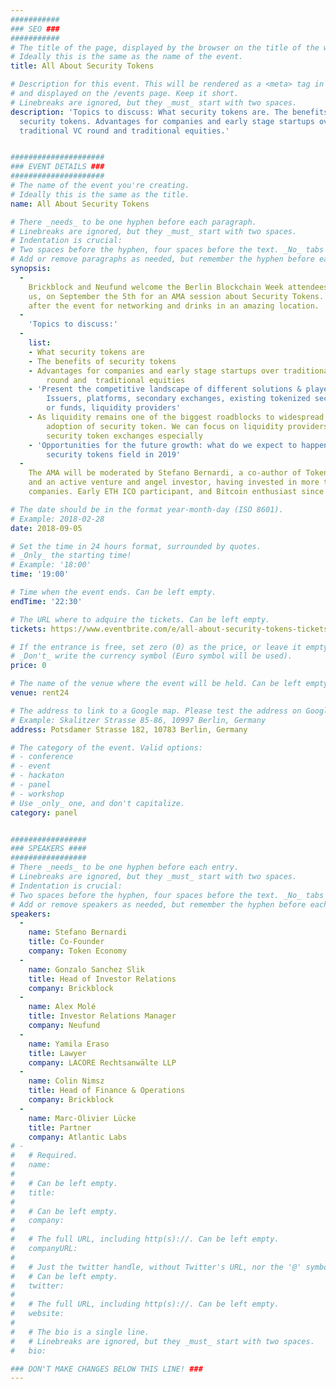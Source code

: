 ```yaml
---
###########
### SEO ###
###########
# The title of the page, displayed by the browser on the title of the window.
# Ideally this is the same as the name of the event.
title: All About Security Tokens

# Description for this event. This will be rendered as a <meta> tag in the HTML,
# and displayed on the /events page. Keep it short.
# Linebreaks are ignored, but they _must_ start with two spaces.
description: 'Topics to discuss: What security tokens are. The benefits of
  security tokens. Advantages for companies and early stage startups over
  traditional VC round and traditional equities.'


#####################
### EVENT DETAILS ###
#####################
# The name of the event you're creating.
# Ideally this is the same as the title.
name: All About Security Tokens

# There _needs_ to be one hyphen before each paragraph.
# Linebreaks are ignored, but they _must_ start with two spaces.
# Indentation is crucial:
# Two spaces before the hyphen, four spaces before the text. _No_ tabs allowed.
# Add or remove paragraphs as needed, but remember the hyphen before each entry.
synopsis:
  -
    Brickblock and Neufund welcome the Berlin Blockchain Week attendees to join 
    us, on September the 5th for an AMA session about Security Tokens. Stay 
    after the event for networking and drinks in an amazing location.
  -
    'Topics to discuss:'
  -
    list:
    - What security tokens are
    - The benefits of security tokens
    - Advantages for companies and early stage startups over traditional VC
        round and  traditional equities
    - 'Present the competitive landscape of different solutions & players:
        Issuers, platforms, secondary exchanges, existing tokenized securities
        or funds, liquidity providers'
    - As liquidity remains one of the biggest roadblocks to widespread
        adoption of security token. We can focus on liquidity providers and
        security token exchanges especially
    - 'Opportunities for the future growth: what do we expect to happen in the
        security tokens field in 2019'
  -
    The AMA will be moderated by Stefano Bernardi, a co-author of Token Economy,
    and an active venture and angel investor, having invested in more than 50 
    companies. Early ETH ICO participant, and Bitcoin enthusiast since 2009.

# The date should be in the format year-month-day (ISO 8601).
# Example: 2018-02-28
date: 2018-09-05

# Set the time in 24 hours format, surrounded by quotes.
# _Only_ the starting time!
# Example: '18:00'
time: '19:00'

# Time when the event ends. Can be left empty.
endTime: '22:30'

# The URL where to adquire the tickets. Can be left empty.
tickets: https://www.eventbrite.com/e/all-about-security-tokens-tickets-48412538205

# If the entrance is free, set zero (0) as the price, or leave it empty.
# _Don't_ write the currency symbol (Euro symbol will be used).
price: 0

# The name of the venue where the event will be held. Can be left empty.
venue: rent24

# The address to link to a Google map. Please test the address on Google Maps.
# Example: Skalitzer Strasse 85-86, 10997 Berlin, Germany
address: Potsdamer Strasse 182, 10783 Berlin, Germany

# The category of the event. Valid options:
# - conference
# - event
# - hackaton
# - panel
# - workshop
# Use _only_ one, and don't capitalize.
category: panel


#################
### SPEAKERS ####
#################
# There _needs_ to be one hyphen before each entry.
# Linebreaks are ignored, but they _must_ start with two spaces.
# Indentation is crucial:
# Two spaces before the hyphen, four spaces before the text. _No_ tabs allowed.
# Add or remove speakers as needed, but remember the hyphen before each entry.
speakers:
  -
    name: Stefano Bernardi
    title: Co-Founder
    company: Token Economy
  -
    name: Gonzalo Sanchez Slik
    title: Head of Investor Relations
    company: Brickblock
  -
    name: Alex Molé
    title: Investor Relations Manager
    company: Neufund
  -
    name: Yamila Eraso
    title: Lawyer
    company: LACORE Rechtsanwälte LLP
  -
    name: Colin Nimsz
    title: Head of Finance & Operations
    company: Brickblock
  -
    name: Marc-Olivier Lücke
    title: Partner
    company: Atlantic Labs
# -
#   # Required.
#   name:
#
#   # Can be left empty.
#   title:
#
#   # Can be left empty.
#   company:
#
#   # The full URL, including http(s)://. Can be left empty.
#   companyURL:
#
#   # Just the twitter handle, without Twitter's URL, nor the '@' symbol.
#   # Can be left empty.
#   twitter:
#
#   # The full URL, including http(s)://. Can be left empty.
#   website:
#
#   # The bio is a single line.
#   # Linebreaks are ignored, but they _must_ start with two spaces.
#   bio:

### DON'T MAKE CHANGES BELOW THIS LINE! ###
---
```

<!-- ### DON'T MAKE CHANGES BELOW THIS LINE! ### -->

<Event-Content/>
